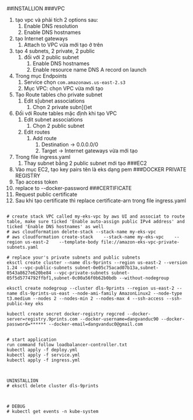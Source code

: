 ##INSTALLION
###VPC
1. tạo vpc và phải tích 2 options sau:
   1. Enable DNS resolution
   2. Enable DNS hostnames
2. tạo Internet gateways
   1. Attach to VPC vừa mới tạo ở trên
3. tạo 4 subnets, 2 private, 2 public
   1. đối với 2 public subnet
      1. Enable DNS hostnames
      2. Enable resource name DNS A record on launch 
4. Trong mục Endpoints
   1. Service chọn `com.amazonaws.us-east-2.s3`
   2. Mục VPC: chọn VPC vừa mới tạo
5. Tạo Route tables cho private subnet
   1. Edit s[ubnet associations
      1. Chọn 2 private subn]()et
6. Đối với Route tables mặc định khi tạo VPC
   1. Edit subnet associations
      1. Chọn 2 public subnet
   2. Edit routes
      1. Add route
         1. Destination -> 0.0.0.0/0
         2. Target -> Internet gateways vừa mới tạo
7. Trong file ingress.yaml
   1. Thay subnet bằng 2 public subnet mới tạo
###EC2
1. Vào mục EC2, tạo key pairs tên là eks dạng pem
###DOCKER PRIVATE REGISTRY
1. Tạo access token
2. replace to --docker-password
###CERTIFICATE
1. Request public certificate 
2. Sau khi tạo certificate thì replace certificate-arn trong file ingress.yaml
```

# create stack VPC called my-eks-vpc by aws UI and associat to route table, make sure ticked 'Enable auto-assign public IPv4 address' and ticked 'Enable DNS hostnames' as well
# aws cloudformation delete-stack --stack-name my-eks-vpc
# aws cloudformation create-stack    --stack-name my-eks-vpc    --region us-east-2    --template-body file://amazon-eks-vpc-private-subnets.yaml

# replace your's private subnets and public subnets
eksctl create cluster --name dls-9prints --region us-east-2 --version 1.24 --vpc-public-subnets subnet-0e05c75acad07b13a,subnet-0543a8627e620be84 --vpc-private-subnets subnet-05f5d5774792ffbf1,subnet-0c00a56f0b62b0bdb --without-nodegroup

eksctl create nodegroup --cluster dls-9prints --region us-east-2 --name dls-9prints-us-east --node-ami-family AmazonLinux2 --node-type t3.medium --nodes 2 --nodes-min 2 --nodes-max 4 --ssh-access --ssh-public-key eks

kubectl create secret docker-registry regcred --docker-server=registry.9prints.com --docker-username=dangvanduc90 --docker-password=****** --docker-email=dangvanduc0@gmail.com


# start application
run command follow loadbalancer-controller.txt
kubectl apply -f deploy.yml
kubectl apply -f service.yml
kubectl apply -f ingress.yml



UNINSTALLION
# eksctl delete cluster dls-9prints



# DEBUG
# kubectl get events -n kube-system